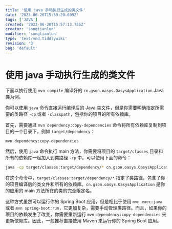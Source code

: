 ```yaml
---
title: '使用 java 手动执行生成的类文件'
date: '2023-06-20T15:59:20.609Z'
tags: ['JAVA']
created: '2023-06-20T15:57:13.755Z'
creator: 'songtianlun'
modifier: 'songtianlun'
type: 'text/vnd.tiddlywiki'
revision: '3'
bag: 'default'
---
```


<!-- Exported from TiddlyWiki at 17:07, 22nd 七月 2023 -->

# 使用 java 手动执行生成的类文件

下面以执行使用 `mvn compile` 编译好的 `cn.gson.oasys.OasysApplication` Java 类为例。

你可以使用 `java` 命令直接运行编译后的 Java 类文件，但是你需要明确指定所需要的类路径 `-cp` 或者 `-classpath`，包括你的项目的所有依赖库。

首先，需要通过 `mvn dependency:copy-dependencies` 命令将所有依赖库复制到项目的一个目录下，例如 `target/dependency`：

```bash
mvn dependency:copy-dependencies
```

然后，使用 `java` 命令执行 main 方法，你需要将项目的 `target/classes` 目录和所有的依赖库一起加入到类路径 `-cp` 中。可以使用下面的命令：

```bash
java -cp target/classes:target/dependency/* cn.gson.oasys.OasysApplication
```

在这个命令中，`target/classes:target/dependency/*` 指定了类路径，包含了你的项目编译后的类文件和所有的依赖库。`cn.gson.oasys.OasysApplication` 是你的应用的 main 方法所在的类的完全限定名。

这种方式虽然可以运行你的 Spring Boot 应用，但是相比于使用 `mvn exec:java` 或者 `mvn spring-boot:run`，它更加复杂，需要手动管理类路径。而且，如果你的项目的依赖发生了改变，你需要重新运行 `mvn dependency:copy-dependencies` 来更新依赖库。因此，一般推荐直接使用 Maven 来运行你的 Spring Boot 应用。